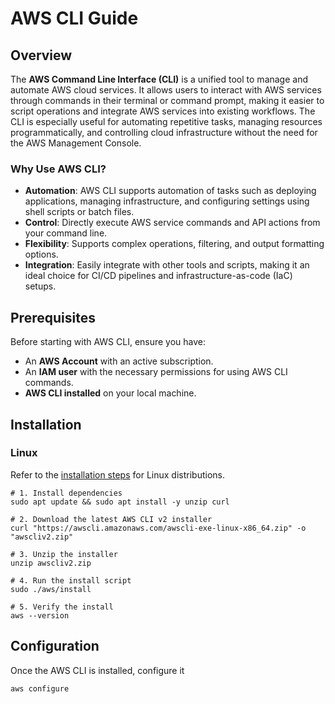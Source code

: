 # AWS CLI Guide

## Overview

The **AWS Command Line Interface (CLI)** is a unified tool to manage and automate AWS cloud services. It allows users to interact with AWS services through commands in their terminal or command prompt, making it easier to script operations and integrate AWS services into existing workflows. The CLI is especially useful for automating repetitive tasks, managing resources programmatically, and controlling cloud infrastructure without the need for the AWS Management Console.

### Why Use AWS CLI?

- **Automation**: AWS CLI supports automation of tasks such as deploying applications, managing infrastructure, and configuring settings using shell scripts or batch files.
- **Control**: Directly execute AWS service commands and API actions from your command line.
- **Flexibility**: Supports complex operations, filtering, and output formatting options.
- **Integration**: Easily integrate with other tools and scripts, making it an ideal choice for CI/CD pipelines and infrastructure-as-code (IaC) setups.

## Prerequisites

Before starting with AWS CLI, ensure you have:

- An **AWS Account** with an active subscription.
- An **IAM user** with the necessary permissions for using AWS CLI commands.
- **AWS CLI installed** on your local machine.

## Installation
### Linux

Refer to the [installation steps](https://docs.aws.amazon.com/cli/latest/userguide/install-cliv2-linux.html) for Linux distributions.

```
# 1. Install dependencies
sudo apt update && sudo apt install -y unzip curl

# 2. Download the latest AWS CLI v2 installer
curl "https://awscli.amazonaws.com/awscli-exe-linux-x86_64.zip" -o "awscliv2.zip"

# 3. Unzip the installer
unzip awscliv2.zip

# 4. Run the install script
sudo ./aws/install

# 5. Verify the install
aws --version
```

## Configuration

Once the AWS CLI is installed, configure it

```
aws configure
```
